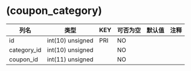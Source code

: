 # (coupon_category)
| 列名 | 类型 | KEY | 可否为空 | 默认值 | 注释 |
| ---- | ---- | ---- | ---- | ---- | ----  |
| id | int(10) unsigned | PRI | NO |  |  |
| category_id | int(10) unsigned |  | NO |  |  |
| coupon_id | int(11) unsigned |  | NO |  |  |